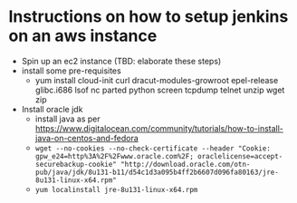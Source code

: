 # Instructions on how to setup jenkins on an aws instance
  * Spin up an ec2 instance (TBD: elaborate these steps)
  * install some pre-requisites
    * yum install cloud-init curl dracut-modules-growroot epel-release glibc.i686 lsof nc parted python screen tcpdump telnet unzip wget zip
  * Install oracle jdk
    * install java as per https://www.digitalocean.com/community/tutorials/how-to-install-java-on-centos-and-fedora
    * `wget --no-cookies --no-check-certificate --header "Cookie: gpw_e24=http%3A%2F%2Fwww.oracle.com%2F; oraclelicense=accept-securebackup-cookie" "http://download.oracle.com/otn-pub/java/jdk/8u131-b11/d54c1d3a095b4ff2b6607d096fa80163/jre-8u131-linux-x64.rpm"`
    * `yum localinstall jre-8u131-linux-x64.rpm`
  
